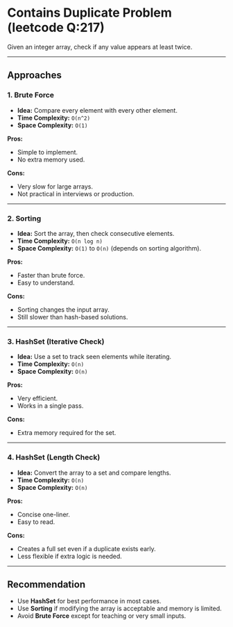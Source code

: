 # Contains Duplicate Problem (leetcode Q:217)

Given an integer array, check if any value appears at least twice.

---

## Approaches

### 1. Brute Force

- **Idea:** Compare every element with every other element.
- **Time Complexity:** `O(n^2)`
- **Space Complexity:** `O(1)`

**Pros:**

- Simple to implement.
- No extra memory used.

**Cons:**

- Very slow for large arrays.
- Not practical in interviews or production.

---

### 2. Sorting

- **Idea:** Sort the array, then check consecutive elements.
- **Time Complexity:** `O(n log n)`
- **Space Complexity:** `O(1)` to `O(n)` (depends on sorting algorithm).

**Pros:**

- Faster than brute force.
- Easy to understand.

**Cons:**

- Sorting changes the input array.
- Still slower than hash-based solutions.

---

### 3. HashSet (Iterative Check)

- **Idea:** Use a set to track seen elements while iterating.
- **Time Complexity:** `O(n)`
- **Space Complexity:** `O(n)`

**Pros:**

- Very efficient.
- Works in a single pass.

**Cons:**

- Extra memory required for the set.

---

### 4. HashSet (Length Check)

- **Idea:** Convert the array to a set and compare lengths.
- **Time Complexity:** `O(n)`
- **Space Complexity:** `O(n)`

**Pros:**

- Concise one-liner.
- Easy to read.

**Cons:**

- Creates a full set even if a duplicate exists early.
- Less flexible if extra logic is needed.

---

## Recommendation

- Use **HashSet** for best performance in most cases.
- Use **Sorting** if modifying the array is acceptable and memory is limited.
- Avoid **Brute Force** except for teaching or very small inputs.
